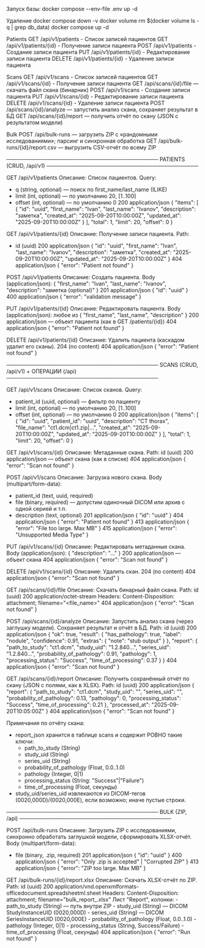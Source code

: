 Запуск базы:
docker compose --env-file .env up -d


Удаление 
docker compose down -v
docker volume rm $(docker volume ls -q | grep db_data)
docker compose up -d


Patients
GET /api/v1/patients - Список записей пациентов
GET /api/v1/patients/{id} - Получение записи пациента
POST /api/v1/patients - Создание записи пациента
PUT /api/v1/patients/{id} - Редактирование записи пациента
DELETE /api/v1/patients/{id} - Удаление записи пациента

Scans
GET /api/v1/scans - Список записей пациентов
GET /api/v1/scans/{id} - Получение записи пациента
GET /api/scans/{id}/file — скачать файл скана (бинарник)
POST /api/v1/scans - Создание записи пациента
PUT /api/v1/scans/{id} - Редактирование записи пациента
DELETE /api/v1/scans/{id} - Удаление записи пациента
POST /api/scans/{id}/analyze — запустить анализ скана, сохраняет результат в БД
GET /api/scans/{id}/report — получить отчёт по скану (JSON с результатом модели)

Bulk
POST /api/bulk-runs — загрузить ZIP с «рандомными исследованиями»; парсинг и синхронная обработка 
GET /api/bulk-runs/{id}/report.csv — выгрузить CSV-отчёт по всему ZIP


────────────────────────────────────────
PATIENTS (CRUD, /api/v1)
────────────────────────────────────────

GET /api/v1/patients
Описание: Список пациентов.
Query:
  - q (string, optional) — поиск по first_name/last_name (ILIKE)
  - limit (int, optional) — по умолчанию 20, [1..100]
  - offset (int, optional) — по умолчанию 0
200 application/json
{
  "items": [
    {
      "id": "uuid",
      "first_name": "Ivan",
      "last_name": "Ivanov",
      "description": "заметка",
      "created_at": "2025-09-20T10:00:00Z",
      "updated_at": "2025-09-20T10:00:00Z"
    }
  ],
  "total": 1,
  "limit": 20,
  "offset": 0
}

GET /api/v1/patients/{id}
Описание: Получение записи пациента.
Path:
  - id (uuid)
200 application/json
{
  "id": "uuid",
  "first_name": "Ivan",
  "last_name": "Ivanov",
  "description": "заметка",
  "created_at": "2025-09-20T10:00:00Z",
  "updated_at": "2025-09-20T10:00:00Z"
}
404 application/json { "error": "Patient not found" }

POST /api/v1/patients
Описание: Создать пациента.
Body (application/json):
{
  "first_name": "Ivan",
  "last_name": "Ivanov",
  "description": "заметка (optional)"
}
201 application/json { "id": "uuid" }
400 application/json { "error": "validation message" }

PUT /api/v1/patients/{id}
Описание: Редактировать пациента.
Body (application/json): любое из { "first_name", "last_name", "description" }
200 application/json — объект пациента (как в GET /patients/{id})
404 application/json { "error": "Patient not found" }

DELETE /api/v1/patients/{id}
Описание: Удалить пациента (каскадом удалит его сканы).
204 (no content)
404 application/json { "error": "Patient not found" }

────────────────────────────────────────
SCANS (CRUD, /api/v1) + ОПЕРАЦИИ (/api)
────────────────────────────────────────

GET /api/v1/scans
Описание: Список сканов.
Query:
  - patient_id (uuid, optional) — фильтр по пациенту
  - limit (int, optional) — по умолчанию 20, [1..100]
  - offset (int, optional) — по умолчанию 0
200 application/json
{
  "items": [
    {
      "id": "uuid",
      "patient_id": "uuid",
      "description": "CT thorax",
      "file_name": "ct1.dcm|ct1.zip|...",
      "created_at": "2025-09-20T10:00:00Z",
      "updated_at": "2025-09-20T10:00:00Z"
    }
  ],
  "total": 1,
  "limit": 20,
  "offset": 0
}

GET /api/v1/scans/{id}
Описание: Метаданные скана.
Path: id (uuid)
200 application/json — объект скана (как в списке)
404 application/json { "error": "Scan not found" }

POST /api/v1/scans
Описание: Загрузка нового скана.
Body (multipart/form-data):
  - patient_id (text, uuid, required)
  - file (binary, required) — допустим одиночный DICOM или архив с одной серией и т.п.
  - description (text, optional)
201 application/json { "id": "uuid" }
404 application/json { "error": "Patient not found" }
413 application/json { "error": "File too large. Max <N> MB" }
415 application/json { "error": "Unsupported Media Type" }

PUT /api/v1/scans/{id}
Описание: Редактировать метаданные скана.
Body (application/json):
{ "description": "..." }
200 application/json — объект скана
404 application/json { "error": "Scan not found" }

DELETE /api/v1/scans/{id}
Описание: Удалить скан.
204 (no content)
404 application/json { "error": "Scan not found" }

GET /api/scans/{id}/file
Описание: Скачать бинарный файл скана.
Path: id (uuid)
200 application/octet-stream
  Headers:
    Content-Disposition: attachment; filename="<file_name>"
404 application/json { "error": "Scan not found" }

POST /api/scans/{id}/analyze
Описание: Запустить анализ скана (через заглушку модели). Сохраняет результат и отчёт в БД.
Path: id (uuid)
200 application/json
{
  "ok": true,
  "result": {
    "has_pathology": true,
    "label": "nodule",
    "confidence": 0.91,
    "extras": { "note": "stub output" }
  },
  "report": {
    "path_to_study": "ct1.dcm",
    "study_uid": "1.2.840...",
    "series_uid": "1.2.840...",
    "probability_of_pathology": 0.91,
    "pathology": 1,
    "processing_status": "Success",
    "time_of_processing": 0.37
  }
}
404 application/json { "error": "Scan not found" }

GET /api/scans/{id}/report
Описание: Получить сохранённый отчёт по скану (JSON с полями, как в XLSX).
Path: id (uuid)
200 application/json
{
  "report": {
    "path_to_study": "ct1.dcm",
    "study_uid": "",
    "series_uid": "",
    "probability_of_pathology": 0.13,
    "pathology": 0,
    "processing_status": "Success",
    "time_of_processing": 0.21
  },
  "processed_at": "2025-09-20T10:05:00Z"
}
404 application/json { "error": "Scan not found" }

Примечания по отчёту скана:
- report_json хранится в таблице scans и содержит РОВНО такие ключи:
  * path_to_study (String)
  * study_uid (String)
  * series_uid (String)
  * probability_of_pathology (Float, 0.0..1.0)
  * pathology (Integer, 0|1)
  * processing_status (String: "Success"|"Failure")
  * time_of_processing (Float, секунды)
- study_uid/series_uid извлекаются из DICOM-тегов (0020,000D)/(0020,000E), если возможно; иначе пустые строки.

────────────────────────────────────────
BULK (ZIP, /api)
────────────────────────────────────────

POST /api/bulk-runs
Описание: Загрузить ZIP с исследованиями, синхронно обработать заглушкой модели, сформировать XLSX-отчёт.
Body (multipart/form-data):
  - file (binary, .zip, required)
201 application/json { "id": "uuid" }
400 application/json { "error": "Only .zip is accepted" | "Corrupted ZIP" }
413 application/json { "error": "ZIP too large. Max <N> MB" }

GET /api/bulk-runs/{id}/report.xlsx
Описание: Скачать XLSX-отчёт по ZIP.
Path: id (uuid)
200 application/vnd.openxmlformats-officedocument.spreadsheetml.sheet
  Headers:
    Content-Disposition: attachment; filename="bulk_report_<id>.xlsx"
  Лист "Report", колонки:
    - path_to_study (String) — путь внутри ZIP
    - study_uid (String)     — DICOM StudyInstanceUID (0020,000D)
    - series_uid (String)    — DICOM SeriesInstanceUID (0020,000E)
    - probability_of_pathology (Float, 0.0..1.0)
    - pathology (Integer, 0|1)
    - processing_status (String, Success/Failure)
    - time_of_processing (Float, секунды)
404 application/json { "error": "Run not found" }








